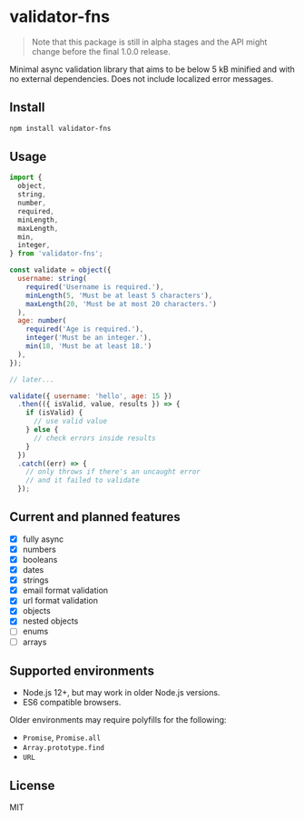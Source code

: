 # validator-fns

> Note that this package is still in alpha stages and the API might change before the final 1.0.0 release.

Minimal async validation library that aims to be below 5 kB minified and with no external dependencies. Does not include localized error messages.

## Install

```sh
npm install validator-fns
```

## Usage

```js
import {
  object,
  string,
  number,
  required,
  minLength,
  maxLength,
  min,
  integer,
} from 'validator-fns';

const validate = object({
  username: string(
    required('Username is required.'),
    minLength(5, 'Must be at least 5 characters'),
    maxLength(20, 'Must be at most 20 characters.')
  ),
  age: number(
    required('Age is required.'),
    integer('Must be an integer.'),
    min(18, 'Must be at least 18.')
  ),
});

// later...

validate({ username: 'hello', age: 15 })
  .then(({ isValid, value, results }) => {
    if (isValid) {
      // use valid value
    } else {
      // check errors inside results
    }
  })
  .catch((err) => {
    // only throws if there's an uncaught error
    // and it failed to validate
  });
```

## Current and planned features

- [x] fully async
- [x] numbers
- [x] booleans
- [x] dates
- [x] strings
- [x] email format validation
- [x] url format validation
- [x] objects
- [x] nested objects
- [ ] enums
- [ ] arrays

## Supported environments

- Node.js 12+, but may work in older Node.js versions.
- ES6 compatible browsers.

Older environments may require polyfills for the following:

- `Promise`, `Promise.all`
- `Array.prototype.find`
- `URL`

## License

MIT
